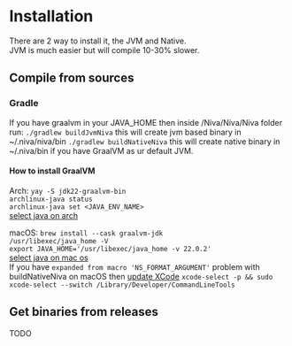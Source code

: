 # Installation
There are 2 way to install it, the JVM and Native.  
JVM is much easier but will compile 10-30% slower.

## Compile from sources
### Gradle
If you have graalvm in your JAVA_HOME then inside /Niva/Niva/Niva folder run:
`./gradlew buildJvmNiva` this will create jvm based binary in ~/.niva/niva/bin
`./gradlew buildNativeNiva` this will create native binary in ~/.niva/bin if you have GraalVM as ur default JVM.


#### How to install GraalVM
Arch: `yay -S jdk22-graalvm-bin`  
`archlinux-java status`  
`archlinux-java set <JAVA_ENV_NAME>`  
[select java on arch](https://wiki.archlinux.org/title/Java#Switching_between_JVM)

macOS: `brew install --cask graalvm-jdk`  
`/usr/libexec/java_home -V`  
`export JAVA_HOME='/usr/libexec/java_home -v 22.0.2'`  
[select java on mac os](https://stackoverflow.com/questions/21964709/how-to-set-or-change-the-default-java-jdk-version-on-macos)  
If you have `expanded from macro 'NS_FORMAT_ARGUMENT'` problem with buildNativeNiva on macOS then [update XCode](https://wails.io/docs/guides/troubleshooting/#my-mac-app-gives-me-weird-compilation-errors)
`xcode-select -p && sudo xcode-select --switch /Library/Developer/CommandLineTools`


## Get binaries from releases
TODO



